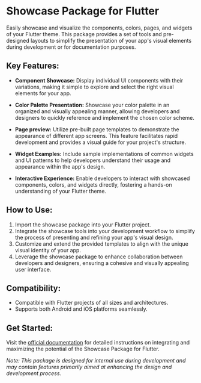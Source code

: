 # Showcase Package for Flutter

Easily showcase and visualize the components, colors, pages, and widgets of your Flutter theme. This package provides a set of tools and pre-designed layouts to simplify the presentation of your app's visual elements during development or for documentation purposes.

## Key Features:

- **Component Showcase:** Display individual UI components with their variations, making it simple to explore and select the right visual elements for your app.

- **Color Palette Presentation:** Showcase your color palette in an organized and visually appealing manner, allowing developers and designers to quickly reference and implement the chosen color scheme.

- **Page preview:** Utilize pre-built page templates to demonstrate the appearance of different app screens. This feature facilitates rapid development and provides a visual guide for your project's structure.

- **Widget Examples:** Include sample implementations of common widgets and UI patterns to help developers understand their usage and appearance within the app's design.

- **Interactive Experience:** Enable developers to interact with showcased components, colors, and widgets directly, fostering a hands-on understanding of your Flutter theme.

## How to Use:

1. Import the showcase package into your Flutter project.
2. Integrate the showcase tools into your development workflow to simplify the process of presenting and refining your app's visual design.
3. Customize and extend the provided templates to align with the unique visual identity of your app.
4. Leverage the showcase package to enhance collaboration between developers and designers, ensuring a cohesive and visually appealing user interface.

## Compatibility:

- Compatible with Flutter projects of all sizes and architectures.
- Supports both Android and iOS platforms seamlessly.

## Get Started:

Visit the [official documentation](https://jocaagura.com/) for detailed instructions on integrating and maximizing the potential of the Showcase Package for Flutter.

*Note: This package is designed for internal use during development and may contain features primarily aimed at enhancing the design and development process.*
